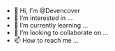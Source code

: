 - 👋 Hi, I’m @Devencover
- 👀 I’m interested in ...
- 🌱 I’m currently learning ...
- 💞️ I’m looking to collaborate on ...
- 📫 How to reach me ...

<!---
Devencover/Devencover is a ✨ special ✨ repository because its `README.md` (this file) appears on your GitHub profile.
You can click the Preview link to take a look at your changes.
--->
